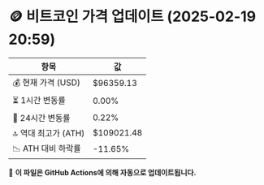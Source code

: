 # 🪙 비트코인 가격 업데이트 (2025-02-19 20:59)

| 항목                | 값 |
|--------------------|----------------|
| 💰 현재 가격 (USD) | $96359.13 |
| ⏳ 1시간 변동률    | 0.00% |
| 📆 24시간 변동률   | 0.22% |
| 🔝 역대 최고가 (ATH) | $109021.48 |
| 📉 ATH 대비 하락률 | -11.65% |

🔄 **이 파일은 GitHub Actions에 의해 자동으로 업데이트됩니다.**
